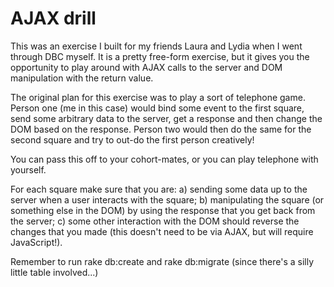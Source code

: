 # AJAX drill

This was an exercise I built for my friends Laura and Lydia when I went through DBC myself. It is a pretty free-form exercise, but it gives you the opportunity to play around with AJAX calls to the server and DOM manipulation with the return value.

The original plan for this exercise was to play a sort of telephone game. Person one (me in this case) would bind some event to the first square, send some arbitrary data to the server, get a response and then change the DOM based on the response. Person two would then do the same for the second square and try to out-do the first person creatively!

You can pass this off to your cohort-mates, or you can play telephone with yourself.

For each square make sure that you are: a) sending some data up to the server when a user interacts with the square; b) manipulating the square (or something else in the DOM) by using the response that you get back from the server; c) some other interaction with the DOM should reverse the changes that you made (this doesn't need to be via AJAX, but will require JavaScript!).

Remember to run rake db:create and rake db:migrate (since there's a silly little table involved...)
